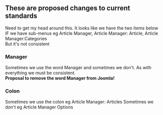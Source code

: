 ## These are proposed changes to current standards 

Need to get my head around this. It looks like we have the two items below IF we have sub-menus eg Article Manager, Article Manager: Article, Article Manager:Categories  
But it's not consistent 

### Manager
Sometimes we use the word Manager and sometimes we don't. As with everything we must be consistent.   
**Proposal to remove the word Manager from Joomla!**

### Colon
Sometimes we use the colon eg  Article Manager: Articles
Sometimes we don't eg Article Manager Options
